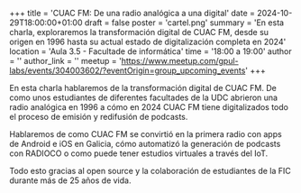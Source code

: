 +++
title = 'CUAC FM: De una radio analógica a una digital'
date = 2024-10-29T18:00:00+01:00
draft = false
poster = 'cartel.png'
summary = 'En esta charla, exploraremos la transformación digital de CUAC FM, desde su origen en 1996 hasta su actual estado de digitalización completa en 2024'
location = 'Aula 3.5 - Facultade de informática'
time = '18:00 a 19:00'
author = ''
author_link = ''
meetup = 'https://www.meetup.com/gpul-labs/events/304003602/?eventOrigin=group_upcoming_events'
+++

En esta charla hablaremos de la transformación digital de CUAC FM. De como unos estudiantes de diferentes facultades de la UDC abrieron una radio analógica en 1996 a cómo en 2024 CUAC FM tiene digitalizados todo el proceso de emisión y redifusión de podcasts.

Hablaremos de como CUAC FM se convirtió en la primera radio con apps de Android e iOS en Galicia, cómo automatizó la generación de podcasts con RADIOCO o como puede tener estudios virtuales a través del IoT.

Todo esto gracias al open source y la colaboración de estudiantes de la FIC durante más de 25 años de vida.

